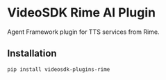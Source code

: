 # VideoSDK Rime AI Plugin

Agent Framework plugin for TTS services from Rime.

## Installation

```bash
pip install videosdk-plugins-rime
```
